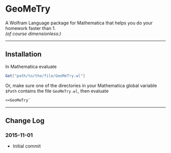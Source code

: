 # GeoMeTry

A Wolfram Language package for Mathematica that helps you do your homework faster than 1.  
*(of course dimensionless:)*

---

## Installation

In Mathematica evaluate
``` Mathematica
Get["path/to/the/file/GeoMeTry.wl"]
```

Or, make sure one of the directories in your Mathematica global variable `$Path` contains the file `GeoMeTry.wl`, then evaluate
``` Mathematica
<<GeoMeTry`
```

---

## Change Log

### 2015-11-01

+ Initial commit

